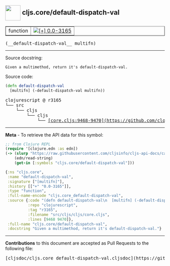 ## <img width="48px" valign="middle" src="http://i.imgur.com/Hi20huC.png"> cljs.core/default-dispatch-val

 <table border="1">
<tr>

<td>function</td>
<td><a href="https://github.com/cljsinfo/cljs-api-docs/tree/0.0-3165"><img valign="middle" alt="[+] 0.0-3165" src="https://img.shields.io/badge/+-0.0--3165-lightgrey.svg"></a> </td>
</tr>
</table>

 <samp>
(__default-dispatch-val__ multifn)<br>
</samp>

---




Source docstring:

```
Given a multimethod, return it's default-dispatch-val.
```

Source code:

```clj
(defn default-dispatch-val
  [multifn] (-default-dispatch-val multifn))
```

 <pre>
clojurescript @ r3165
└── src
    └── cljs
        └── cljs
            └── <ins>[core.cljs:9468-9470](https://github.com/clojure/clojurescript/blob/r3165/src/cljs/cljs/core.cljs#L9468-L9470)</ins>
</pre>


---

__Meta__ - To retrieve the API data for this symbol:

```clj
;; from Clojure REPL
(require '[clojure.edn :as edn])
(-> (slurp "https://raw.githubusercontent.com/cljsinfo/cljs-api-docs/catalog/cljs-api.edn")
    (edn/read-string)
    (get-in [:symbols "cljs.core/default-dispatch-val"]))
```

```clj
{:ns "cljs.core",
 :name "default-dispatch-val",
 :signature ["[multifn]"],
 :history [["+" "0.0-3165"]],
 :type "function",
 :full-name-encode "cljs.core_default-dispatch-val",
 :source {:code "(defn default-dispatch-val\n  [multifn] (-default-dispatch-val multifn))",
          :repo "clojurescript",
          :tag "r3165",
          :filename "src/cljs/cljs/core.cljs",
          :lines [9468 9470]},
 :full-name "cljs.core/default-dispatch-val",
 :docstring "Given a multimethod, return it's default-dispatch-val."}

```

---

__Contributions__ to this document are accepted as Pull Requests to the following file:

 <pre>
[cljsdoc/cljs.core_default-dispatch-val.cljsdoc](https://github.com/cljsinfo/cljs-api-docs/blob/master/cljsdoc/cljs.core_default-dispatch-val.cljsdoc)
</pre>

